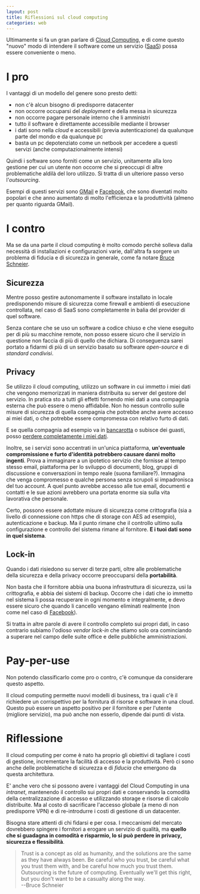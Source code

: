 ```yaml
---
layout: post
title: Riflessioni sul cloud computing
categories: web
---
```


Ultimamente si fa un gran parlare di [Cloud Computing][1], e di come questo
"nuovo" modo di intendere il software come un servizio ([SaaS][2]) possa essere
conveniente o meno.

[1]: http://it.wikipedia.org/wiki/Cloud_computing "Cloud Computing secondo wp"
[2]: http://en.wikipedia.org/wiki/Software_as_a_Service "Software As A Service"

I pro
=====

I vantaggi di un modello del genere sono presto detti: 

- non c'è alcun bisogno di predisporre datacenter
- non occorre occuparsi del *deployment* e della messa in sicurezza
- non occorre pagare personale interno che li amministri
- tutto il software è direttamente accessibile mediante il browser
- i dati sono nella *cloud* e accessibili (previa autenticazione) da qualunque
parte del mondo e da qualunque pc
- basta un pc depotenziato come un netbook per accedere a questi servizi (anche
computazionalmente intensi)

Quindi i software sono forniti come un servizio, unitamente alla loro gestione
per cui un utente non occorre che si preoccupi di altre problematiche aldilà
del loro utilizzo. Si tratta di un ulteriore passo verso l'*outsourcing*.

Esempi di questi servizi sono [GMail][3] e [Facebook][4], che sono diventati
molto popolari e che anno aumentato di molto l'efficienza e la produttività
(almeno per quanto riguarda GMail).

[3]: http://www.gmail.com "GMail"
[4]: http://www.facebook.com "Facebook"

I contro
========

Ma se da una parte il cloud computing è molto comodo perchè solleva dalla
necessità di installazioni e configurazioni varie, dall'altra fa sorgere un
problema di fiducia e di sicurezza in generale, come fa notare
[Bruce Schneier][5].

[5]: http://www.schneier.com/blog/archives/2009/06/cloud_computing.html "Articolo di Bruce Schneier sul Cloud Computing"

Sicurezza
---------

Mentre posso gestire autonomamente il software installato in locale
predisponendo misure di sicurezza come firewall e ambienti di esecuzione
controllata, nel caso di SaaS sono completamente in balia del provider di quel
software.

Senza contare che se uso un software a codice chiuso e che viene eseguito per
di più su macchine remote, non posso essere sicuro che il servizio in questione
non faccia di più di quello che dichiara. Di conseguenza sarei portato a
fidarmi di più di un servizio basato su software *open-source* e di *standard condivisi*.

Privacy
-------

Se utilizzo il cloud computing, utilizzo un software in cui immetto i miei dati
che vengono memorizzati in maniera distribuita su server del gestore del
servizio. In pratica sto a tutti gli effetti fornendo miei dati a una compagnia
esterna che può essere o meno affidabile. Non ho nessun controllo sulle misure
di sicurezza di quella compagnia che potrebbe anche avere accesso ai miei
dati, o che potrebbe essere compromessa con relativo furto di dati.

E se quella compagnia ad esempio va in [bancarotta][6] o subisce dei guasti, posso [perdere
completamente i miei dati][7]. 

[6]: http://www.eweekeurope.co.uk/news/cloud-computing-forerunner-facing-bankruptcy-772 "Articolo di eweekeurope"
[7]: http://www.techcrunch.com/2009/01/03/journalspace-drama-all-data-lost-without-backup-company-deadpooled/ "Articolo su TechCrunch"

Inoltre, se i servizi sono accentrati in un'unica piattaforma, **un'eventuale
compromissione e furto d'identità potrebbero causare danni molto ingenti**. Prova
a immaginare a un ipotetico servizio che fornisse al tempo stesso email,
piattaforma per lo sviluppo di documenti, blog, gruppi di discussione e
conversazioni in tempo reale (suona familiare?). Immagina che venga
compromesso e qualche persona senza scrupoli si impadronisca del tuo account. A
quel punto avrebbe accesso alle tue email, documenti e contatti e le sue azioni
avrebbero una portata enorme sia sulla vita lavorativa che personale.

Certo, possono essere adottate misure di sicurezza come crittografia (sia a
livello di connessione con https che di storage con AES ad esempio),
autenticazione e backup. Ma il punto rimane che il controllo ultimo sulla
configurazione e controllo del sistema rimane al fornitore. **E i tuoi dati sono
in quel sistema**.

Lock-in
-------

Quando i dati risiedono su server di terze parti, oltre alle problematiche
della sicurezza e della privacy occorre preoccuparsi della **portabilità**.

Non basta che il fornitore abbia una buona infrastruttura di sicurezza, usi la
crittografia, e abbia dei sistemi di backup. Occorre che i dati che io immetto
nel sistema li possa recuperare in ogni momento e integralmente, e devo essere
sicuro che quando li cancello vengano eliminati realmente (non come nel caso di
[Facebook][8]).

[8]: http://punto-informatico.it/2602790/PI/Commenti/niente-privacy-benvenuti-facebook.aspx "La finta cancellazione di Facebook"

Si tratta in altre parole di avere il controllo completo sui propri dati, in
caso contrario subiamo l'odioso *vendor lock-in* che stiamo solo ora
cominciando a superare nel campo delle suite office e delle pubbliche
amministrazioni.

Pay-per-use
===========

Non potendo classificarlo come pro o contro, c'è comunque da considerare questo
aspetto.

Il cloud computing permette nuovi modelli di business, tra i quali c'è il
richiedere un corrispettivo per la fornitura di risorse e software in una
cloud. Questo può essere un aspetto positivo per il fornitore e per l'utente
(migliore servizio), ma può anche non esserlo, dipende dai punti di vista.

Riflessione
===========

Il cloud computing per come è nato ha proprio gli obiettivi di tagliare i costi
di gestione, incrementare la facilità di accesso e la produttività. Però ci sono
anche delle problematiche di sicurezza e di *fiducia* che emergono da questa
architettura. 

E' anche vero che si possono avere i vantaggi del Cloud Computing in una
*intranet*, mantenendo il controllo sui propri dati e conservando la comodità
della centralizzazione di accesso e utilizzando storage e risorse di calcolo distribuite. 
Ma al costo di sacrificare l'accesso globale (a meno di non predisporre VPN) e di
re-introdurre i costi di gestione di un datacenter. 

Bisogna stare attenti di chi fidarsi e per cosa. I meccanismi del mercato
dovrebbero spingere i fornitori a erogare un servizio di qualità, ma **quello che
si guadagna in comodità e risparmio, lo si può perdere in privacy,
sicurezza e flessibilità**.

> Trust is a concept as old as humanity, and the solutions are the same as they
> have always been. Be careful who you trust, be careful what you trust them
> with, and be careful how much you trust them. Outsourcing is the future of
> computing. Eventually we'll get this right, but you don't want to be a
> casualty along the way.<br/>
> --Bruce Schneier